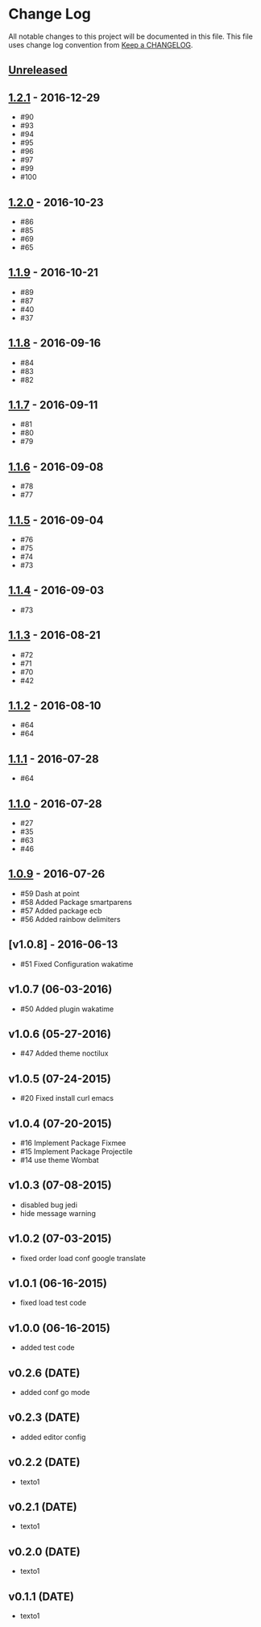 # Change Log
All notable changes to this project will be documented in this file.
This file uses change log convention from [Keep a CHANGELOG](http://keepachangelog.com).

## [Unreleased]

## [1.2.1] - 2016-12-29

- #90
- #93
- #94
- #95
- #96
- #97
- #99
- #100

## [1.2.0] - 2016-10-23

- #86
- #85
- #69
- #65

## [1.1.9] - 2016-10-21

- #89
- #87
- #40
- #37

## [1.1.8] - 2016-09-16

- #84
- #83
- #82

## [1.1.7] - 2016-09-11

- #81
- #80
- #79

## [1.1.6] - 2016-09-08

- #78
- #77

## [1.1.5] - 2016-09-04

- #76
- #75
- #74
- #73

## [1.1.4] - 2016-09-03

- #73

## [1.1.3] - 2016-08-21

- #72
- #71
- #70
- #42

## [1.1.2] - 2016-08-10

- #64
- #64

## [1.1.1] - 2016-07-28

- #64

## [1.1.0] - 2016-07-28

- #27
- #35
- #63
- #46

## [1.0.9] - 2016-07-26

- #59 Dash at point
- #58 Added Package smartparens
- #57 Added package ecb
- #56 Added rainbow delimiters

## [v1.0.8] - 2016-06-13

- #51 Fixed Configuration wakatime

## v1.0.7 (06-03-2016)

- #50 Added plugin wakatime

## v1.0.6 (05-27-2016)

- #47 Added theme noctilux

## v1.0.5 (07-24-2015)

- #20 Fixed install curl emacs

## v1.0.4 (07-20-2015)

- #16 Implement Package Fixmee
- #15 Implement Package Projectile
- #14 use theme Wombat

## v1.0.3 (07-08-2015)

- disabled bug jedi
- hide message warning

## v1.0.2 (07-03-2015)

- fixed order load conf google translate

## v1.0.1 (06-16-2015)

- fixed load test code

## v1.0.0 (06-16-2015)

- added test code

## v0.2.6 (DATE)

- added conf go mode

## v0.2.3 (DATE)

- added editor config

## v0.2.2 (DATE)

- texto1

## v0.2.1 (DATE)

- texto1

## v0.2.0 (DATE)

- texto1

## v0.1.1 (DATE)

- texto1

[Unreleased]: https://github.com/luismayta/emacs.d/compare/1.2.1...HEAD
[1.2.1]: https://github.com/luismayta/emacs.d/compare/1.2.0...1.2.1
[1.2.0]: https://github.com/luismayta/emacs.d/compare/1.1.9...1.2.0
[1.1.9]: https://github.com/luismayta/emacs.d/compare/1.1.8...1.1.9
[1.1.8]: https://github.com/luismayta/emacs.d/compare/1.1.7...1.1.8
[1.1.7]: https://github.com/luismayta/emacs.d/compare/1.1.6...1.1.7
[1.1.6]: https://github.com/luismayta/emacs.d/compare/1.1.5...1.1.6
[1.1.5]: https://github.com/luismayta/emacs.d/compare/1.1.4...1.1.5
[1.1.4]: https://github.com/luismayta/emacs.d/compare/1.1.3...1.1.4
[1.1.3]: https://github.com/luismayta/emacs.d/compare/1.1.2...1.1.3
[1.1.2]: https://github.com/luismayta/emacs.d/compare/1.1.1...1.1.2
[1.1.1]: https://github.com/luismayta/emacs.d/compare/1.1.0...1.1.1
[1.1.0]: https://github.com/luismayta/emacs.d/compare/1.0.9...1.1.0
[1.0.9]: https://github.com/luismayta/emacs.d/compare/1.0.8...1.0.9

[CHANGELOG.md]: CHANGELOG.md
[CONTRIBUTING.md]: CONTRIBUTING.md
[LICENCE.md]: LICENCE.md
[README.md]: README.md
